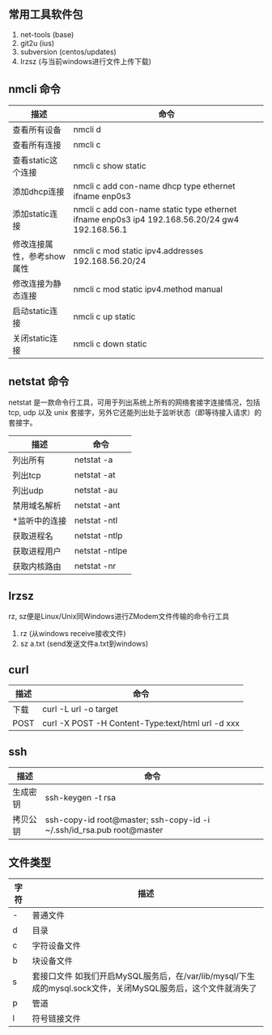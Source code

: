 ## 常用工具软件包

1. net-tools (base)
2. git2u (ius)
3. subversion (centos/updates)
4. lrzsz (与当前windows进行文件上传下载)

## nmcli 命令

|描述|命令|
|----|----|
|查看所有设备|nmcli d|
|查看所有连接|nmcli c|
|查看static这个连接|nmcli c show static|
|添加dhcp连接|nmcli c add con-name dhcp type ethernet ifname enp0s3|
|添加static连接|nmcli c add con-name static type ethernet ifname enp0s3 ip4 192.168.56.20/24 gw4 192.168.56.1|
|修改连接属性，参考show属性|nmcli c mod static ipv4.addresses 192.168.56.20/24|
|修改连接为静态连接|nmcli c mod static ipv4.method manual|
|启动static连接|nmcli c up static|
|关闭static连接|nmcli c down static|

## netstat 命令

netstat 是一款命令行工具，可用于列出系统上所有的网络套接字连接情况，包括 tcp, udp 以及 unix 套接字，另外它还能列出处于监听状态（即等待接入请求）的套接字。

|描述|命令|
|----|----|
|列出所有|netstat -a|
|列出tcp|netstat -at|
|列出udp|netstat -au|
|禁用域名解析|netstat -ant|
|*监听中的连接|netstat -ntl|
|获取进程名|netstat -ntlp|
|获取进程用户|netstat -ntlpe|
|获取内核路由|netstat -nr|

## lrzsz

rz, sz便是Linux/Unix同Windows进行ZModem文件传输的命令行工具

1. rz (从windows receive接收文件)
2. sz a.txt (send发送文件a.txt到windows)

## curl

|描述|命令|
|-|-|
|下载|curl -L url -o target|
|POST|curl -X POST -H Content-Type:text/html url -d xxx|

## ssh

|描述|命令|
|-|-|
|生成密钥|ssh-keygen -t rsa|
|拷贝公钥|ssh-copy-id root@master; ssh-copy-id -i ~/.ssh/id_rsa.pub root@master|

## 文件类型

| 字符 | 描述 |
|----|----|
| \- |普通文件|
| d  |目录|
| c  |字符设备文件|
| b  |块设备文件|
| s  |套接口文件 如我们开启MySQL服务后，在/var/lib/mysql/下生成的mysql.sock文件，关闭MySQL服务后，这个文件就消失了|
| p  |管道|
| l  |符号链接文件|
